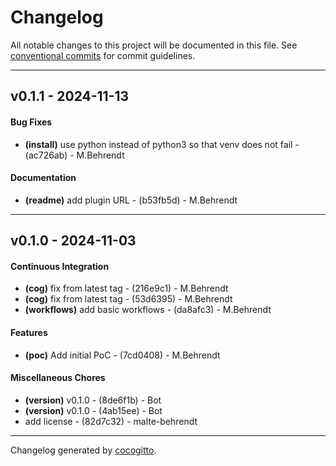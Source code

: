 # Changelog
All notable changes to this project will be documented in this file. See [conventional commits](https://www.conventionalcommits.org/) for commit guidelines.

- - -
## v0.1.1 - 2024-11-13
#### Bug Fixes
- **(install)** use python instead of python3 so that venv does not fail - (ac726ab) - M.Behrendt
#### Documentation
- **(readme)** add plugin URL - (b53fb5d) - M.Behrendt

- - -

## v0.1.0 - 2024-11-03
#### Continuous Integration
- **(cog)** fix from latest tag - (216e9c1) - M.Behrendt
- **(cog)** fix from latest tag - (53d6395) - M.Behrendt
- **(workflows)** add basic workflows - (da8afc3) - M.Behrendt
#### Features
- **(poc)** Add initial PoC - (7cd0408) - M.Behrendt
#### Miscellaneous Chores
- **(version)** v0.1.0 - (8de6f1b) - Bot
- **(version)** v0.1.0 - (4ab15ee) - Bot
- add license - (82d7c32) - malte-behrendt

- - -

Changelog generated by [cocogitto](https://github.com/cocogitto/cocogitto).